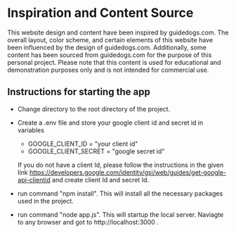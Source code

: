 # Inspiration and Content Source

This website design and content have been inspired by guidedogs.com. The overall layout, color scheme, and certain elements of this website have been influenced by the design of guidedogs.com. Additionally, some content has been sourced from guidedogs.com for the purpose of this personal project. Please note that this content is used for educational and demonstration purposes only and is not intended for commercial use.

## Instructions for starting the app

- Change directory to the root directory of the project.
- Create a .env file and store your google client id and secret id in variables

  - GOOGLE_CLIENT_ID = "your client id"
  - GOOGLE_CLIENT_SECRET = "google secret id"

  If you do not have a client Id, please follow the instructions in the given link https://developers.google.com/identity/gsi/web/guides/get-google-api-clientid and create client Id and secret Id.

- run command "npm install". This will install all the necessary packages used in the project.
- run command "node app.js". This will startup the local server. Naviagte to any browser
  and got to http://localhost:3000 .
